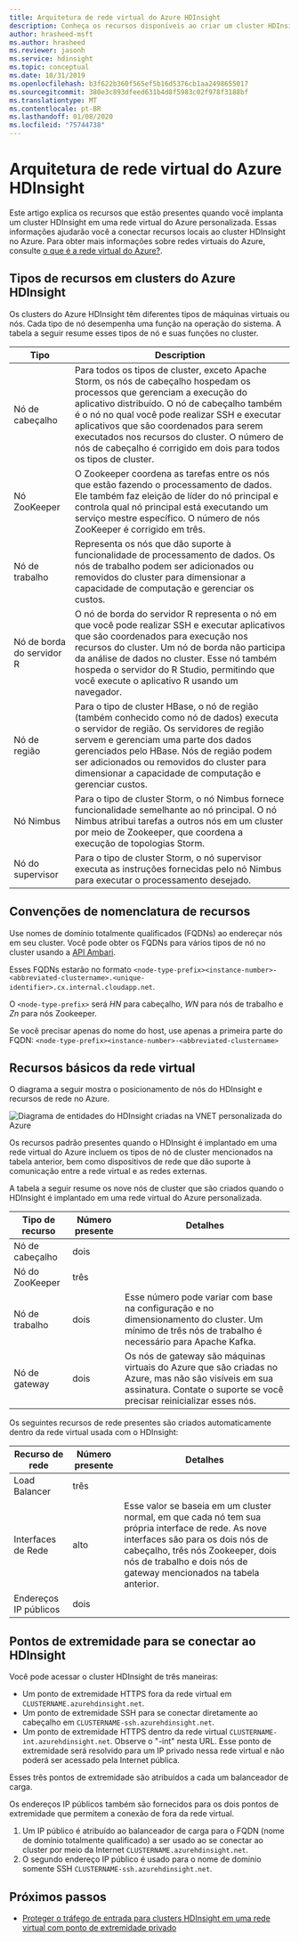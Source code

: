 ```yaml
---
title: Arquitetura de rede virtual do Azure HDInsight
description: Conheça os recursos disponíveis ao criar um cluster HDInsight em uma rede virtual do Azure.
author: hrasheed-msft
ms.author: hrasheed
ms.reviewer: jasonh
ms.service: hdinsight
ms.topic: conceptual
ms.date: 10/31/2019
ms.openlocfilehash: b3f622b360f565ef5b16d5376cb1aa2498655017
ms.sourcegitcommit: 380e3c893dfeed631b4d8f5983c02f978f3188bf
ms.translationtype: MT
ms.contentlocale: pt-BR
ms.lasthandoff: 01/08/2020
ms.locfileid: "75744738"
---
```

# <a name="azure-hdinsight-virtual-network-architecture"></a>Arquitetura de rede virtual do Azure HDInsight

Este artigo explica os recursos que estão presentes quando você implanta um cluster HDInsight em uma rede virtual do Azure personalizada. Essas informações ajudarão você a conectar recursos locais ao cluster HDInsight no Azure. Para obter mais informações sobre redes virtuais do Azure, consulte [o que é a rede virtual do Azure?](../virtual-network/virtual-networks-overview.md).

## <a name="resource-types-in-azure-hdinsight-clusters"></a>Tipos de recursos em clusters do Azure HDInsight

Os clusters do Azure HDInsight têm diferentes tipos de máquinas virtuais ou nós. Cada tipo de nó desempenha uma função na operação do sistema. A tabela a seguir resume esses tipos de nó e suas funções no cluster.

| Tipo | Description |
| --- | --- |
| Nó de cabeçalho |  Para todos os tipos de cluster, exceto Apache Storm, os nós de cabeçalho hospedam os processos que gerenciam a execução do aplicativo distribuído. O nó de cabeçalho também é o nó no qual você pode realizar SSH e executar aplicativos que são coordenados para serem executados nos recursos do cluster. O número de nós de cabeçalho é corrigido em dois para todos os tipos de cluster. |
| Nó ZooKeeper | O Zookeeper coordena as tarefas entre os nós que estão fazendo o processamento de dados. Ele também faz eleição de líder do nó principal e controla qual nó principal está executando um serviço mestre específico. O número de nós ZooKeeper é corrigido em três. |
| Nó de trabalho | Representa os nós que dão suporte à funcionalidade de processamento de dados. Os nós de trabalho podem ser adicionados ou removidos do cluster para dimensionar a capacidade de computação e gerenciar os custos. |
| Nó de borda do servidor R | O nó de borda do servidor R representa o nó em que você pode realizar SSH e executar aplicativos que são coordenados para execução nos recursos do cluster. Um nó de borda não participa da análise de dados no cluster. Esse nó também hospeda o servidor do R Studio, permitindo que você execute o aplicativo R usando um navegador. |
| Nó de região | Para o tipo de cluster HBase, o nó de região (também conhecido como nó de dados) executa o servidor de região. Os servidores de região servem e gerenciam uma parte dos dados gerenciados pelo HBase. Nós de região podem ser adicionados ou removidos do cluster para dimensionar a capacidade de computação e gerenciar custos.|
| Nó Nimbus | Para o tipo de cluster Storm, o nó Nimbus fornece funcionalidade semelhante ao nó principal. O nó Nimbus atribui tarefas a outros nós em um cluster por meio de Zookeeper, que coordena a execução de topologias Storm. |
| Nó do supervisor | Para o tipo de cluster Storm, o nó supervisor executa as instruções fornecidas pelo nó Nimbus para executar o processamento desejado. |

## <a name="resource-naming-conventions"></a>Convenções de nomenclatura de recursos

Use nomes de domínio totalmente qualificados (FQDNs) ao endereçar nós em seu cluster. Você pode obter os FQDNs para vários tipos de nó no cluster usando a [API Ambari](hdinsight-hadoop-manage-ambari-rest-api.md). 

Esses FQDNs estarão no formato `<node-type-prefix><instance-number>-<abbreviated-clustername>.<unique-identifier>.cx.internal.cloudapp.net`.

O `<node-type-prefix>` será *HN* para cabeçalho, *WN* para nós de trabalho e *Zn* para nós Zookeeper.

Se você precisar apenas do nome do host, use apenas a primeira parte do FQDN: `<node-type-prefix><instance-number>-<abbreviated-clustername>`

## <a name="basic-virtual-network-resources"></a>Recursos básicos da rede virtual

O diagrama a seguir mostra o posicionamento de nós do HDInsight e recursos de rede no Azure.

![Diagrama de entidades do HDInsight criadas na VNET personalizada do Azure](./media/hdinsight-virtual-network-architecture/hdinsight-vnet-diagram.png)

Os recursos padrão presentes quando o HDInsight é implantado em uma rede virtual do Azure incluem os tipos de nó de cluster mencionados na tabela anterior, bem como dispositivos de rede que dão suporte à comunicação entre a rede virtual e as redes externas.

A tabela a seguir resume os nove nós de cluster que são criados quando o HDInsight é implantado em uma rede virtual do Azure personalizada.

| Tipo de recurso | Número presente | Detalhes |
| --- | --- | --- |
|Nó de cabeçalho | dois |    |
|Nó do ZooKeeper | três | |
|Nó de trabalho | dois | Esse número pode variar com base na configuração e no dimensionamento do cluster. Um mínimo de três nós de trabalho é necessário para Apache Kafka.  |
|Nó de gateway | dois | Os nós de gateway são máquinas virtuais do Azure que são criadas no Azure, mas não são visíveis em sua assinatura. Contate o suporte se você precisar reinicializar esses nós. |

Os seguintes recursos de rede presentes são criados automaticamente dentro da rede virtual usada com o HDInsight:

| Recurso de rede | Número presente | Detalhes |
| --- | --- | --- |
|Load Balancer | três | |
|Interfaces de Rede | alto | Esse valor se baseia em um cluster normal, em que cada nó tem sua própria interface de rede. As nove interfaces são para os dois nós de cabeçalho, três nós Zookeeper, dois nós de trabalho e dois nós de gateway mencionados na tabela anterior. |
|Endereços IP públicos | dois |    |

## <a name="endpoints-for-connecting-to-hdinsight"></a>Pontos de extremidade para se conectar ao HDInsight

Você pode acessar o cluster HDInsight de três maneiras:

- Um ponto de extremidade HTTPS fora da rede virtual em `CLUSTERNAME.azurehdinsight.net`.
- Um ponto de extremidade SSH para se conectar diretamente ao cabeçalho em `CLUSTERNAME-ssh.azurehdinsight.net`.
- Um ponto de extremidade HTTPS dentro da rede virtual `CLUSTERNAME-int.azurehdinsight.net`. Observe o "-int" nesta URL. Esse ponto de extremidade será resolvido para um IP privado nessa rede virtual e não poderá ser acessado pela Internet pública.

Esses três pontos de extremidade são atribuídos a cada um balanceador de carga.

Os endereços IP públicos também são fornecidos para os dois pontos de extremidade que permitem a conexão de fora da rede virtual.

1. Um IP público é atribuído ao balanceador de carga para o FQDN (nome de domínio totalmente qualificado) a ser usado ao se conectar ao cluster por meio da Internet `CLUSTERNAME.azurehdinsight.net`.
1. O segundo endereço IP público é usado para o nome de domínio somente SSH `CLUSTERNAME-ssh.azurehdinsight.net`.

## <a name="next-steps"></a>Próximos passos

- [Proteger o tráfego de entrada para clusters HDInsight em uma rede virtual com ponto de extremidade privado](https://azure.microsoft.com/blog/secure-incoming-traffic-to-hdinsight-clusters-in-a-vnet-with-private-endpoint/)
